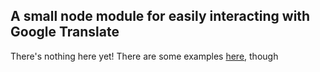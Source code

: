 ## A small node module for easily interacting with Google Translate

There's nothing here yet! There are some examples [here](/examples/translate-api), though